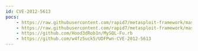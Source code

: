 ```yaml
---
id: CVE-2012-5613
pocs:
    - https://raw.githubusercontent.com/rapid7/metasploit-framework/master/modules/exploits/windows/mysql/mysql_start_up.rb
    - https://raw.githubusercontent.com/rapid7/metasploit-framework/master/modules/exploits/windows/mysql/mysql_mof.rb
    - https://github.com/Hood3dRob1n/MySQL-Fu.rb
    - https://github.com/w4fz5uck5/UDFPwn-CVE-2012-5613
---
```

